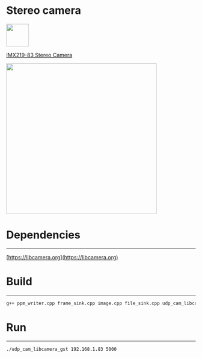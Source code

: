 # Stereo camera


<img src='https://www.waveshare.com/w/upload/a/a7/Ws-watermark-en.svg' style='width: 60px'/>

[IMX219-83 Stereo Camera](https://www.waveshare.com/wiki/IMX219-83_Stereo_Camera)


<img src='https://www.waveshare.com/w/upload/thumb/1/11/IMX219-83-Stereo-Camera-1.jpg/600px-IMX219-83-Stereo-Camera-1.jpg' style='width:400px'/>

# Dependencies

<hr>

[https://libcamera.org](https://libcamera.org)

# Build

<hr>

```bash
g++ ppm_writer.cpp frame_sink.cpp image.cpp file_sink.cpp udp_cam_libcamera_gst.cpp -o udp_cam_libcamera_gst -g  $(pkg-config --cflags --libs libcamera gstreamer-1.0 gstreamer-app-1.0)  -pthread -I./
```

# Run

<hr>

```bash
./udp_cam_libcamera_gst 192.168.1.83 5000
```